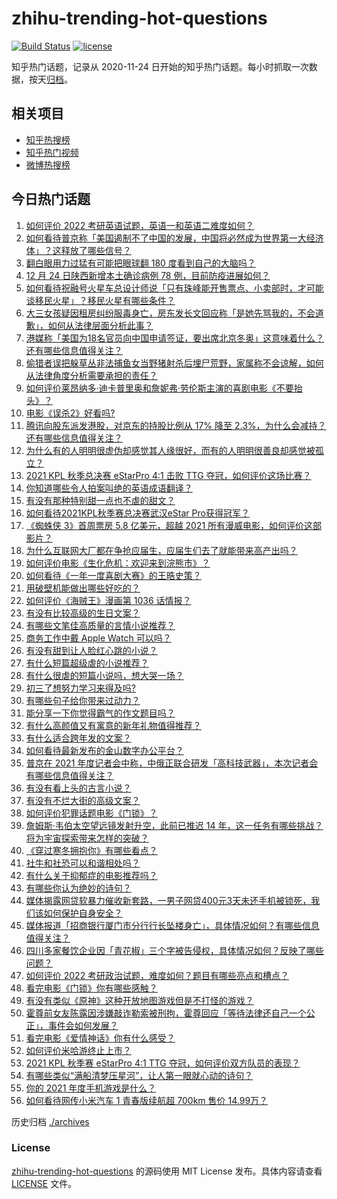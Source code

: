 # zhihu-trending-hot-questions

[![Build Status](https://github.com/justjavac/zhihu-trending-hot-questions/workflows/ci/badge.svg?branch=master)](https://github.com/justjavac/zhihu-trending-hot-questions/actions)
[![license](https://img.shields.io/github/license/justjavac/zhihu-trending-hot-questions)](https://github.com/justjavac/zhihu-trending-hot-questions/blob/master/LICENSE)

知乎热门话题，记录从 2020-11-24 日开始的知乎热门话题。每小时抓取一次数据，按天[归档](./archives)。

## 相关项目

- [知乎热搜榜](https://github.com/justjavac/zhihu-trending-top-search)
- [知乎热门视频](https://github.com/justjavac/zhihu-trending-hot-video)
- [微博热搜榜](https://github.com/justjavac/weibo-trending-hot-search)

## 今日热门话题

<!-- BEGIN -->
<!-- 最后更新时间 Sun Dec 26 2021 02:26:14 GMT+0800 (China Standard Time) -->

1. [如何评价 2022 考研英语试题，英语一和英语二难度如何？](https://www.zhihu.com/question/508247327)
1. [如何看待普京称「美国遏制不了中国的发展，中国将必然成为世界第一大经济体」？这释放了哪些信号？](https://www.zhihu.com/question/508117655)
1. [翻白眼用力过猛有可能把眼球翻 180 度看到自己的大脑吗？](https://www.zhihu.com/question/366758093)
1. [12 月 24 日陕西新增本土确诊病例 78 例，目前防疫进展如何？](https://www.zhihu.com/question/508213997)
1. [如何看待祝融号火星车总设计师说「只有珠峰能开售票点、小卖部时，才可能谈移民火星」？移民火星有哪些条件？](https://www.zhihu.com/question/508129889)
1. [大三女孩疑因租房纠纷服毒身亡，房东发长文回应称「是她先骂我的，不会道歉」，如何从法律层面分析此事？](https://www.zhihu.com/question/508226449)
1. [港媒称「美国为18名官员向中国申请签证，要出席北京冬奥」这意味着什么？还有哪些信息值得关注？](https://www.zhihu.com/question/508253680)
1. [偷猎者误把躲草丛非法捕鱼女当野猪射杀后埋尸荒野，家属称不会谅解，如何从法律角度分析需要承担的责任？](https://www.zhihu.com/question/507938010)
1. [如何评价莱昂纳多·迪卡普里奥和詹妮弗·劳伦斯主演的喜剧电影《不要抬头》？](https://www.zhihu.com/question/489257735)
1. [电影《误杀2》好看吗?](https://www.zhihu.com/question/507204051)
1. [腾讯向股东派发港股，对京东的持股比例从 17% 降至 2.3%，为什么会减持？还有哪些信息值得关注？](https://www.zhihu.com/question/507855785)
1. [为什么有的人明明很虚伪却感觉其人缘很好，而有的人明明很善良却感觉被孤立？](https://www.zhihu.com/question/40092699)
1. [2021 KPL 秋季总决赛 eStarPro 4:1 击败 TTG 夺冠，如何评价这场比赛？](https://www.zhihu.com/question/508307294)
1. [你知道哪些令人拍案叫绝的英语成语翻译？](https://www.zhihu.com/question/267896650)
1. [有没有那种特别甜一点也不虐的甜文？](https://www.zhihu.com/question/481882161)
1. [如何看待2021KPL秋季赛总决赛武汉eStar Pro获得冠军？](https://www.zhihu.com/question/508305152)
1. [《蜘蛛侠 3》首周票房 5.8 亿美元，超越 2021 所有漫威电影，如何评价这部影片？](https://www.zhihu.com/question/507248020)
1. [为什么互联网大厂都在争抢应届生，应届生们去了就能带来高产出吗？](https://www.zhihu.com/question/507629971)
1. [如何评价电影《生化危机：欢迎来到浣熊市》？](https://www.zhihu.com/question/495923127)
1. [如何看待《一年一度喜剧大赛》的王晧史策？](https://www.zhihu.com/question/502689474)
1. [用破壁机能做出哪些好吃的？](https://www.zhihu.com/question/66056631)
1. [如何评价《海贼王》漫画第 1036 话情报？](https://www.zhihu.com/question/498978723)
1. [有没有比较高级的生日文案？](https://www.zhihu.com/question/494078023)
1. [有哪些文笔佳高质量的言情小说推荐？](https://www.zhihu.com/question/35334758)
1. [商务工作中戴 Apple Watch 可以吗？](https://www.zhihu.com/question/357232560)
1. [有没有甜到让人脸红心跳的小说？](https://www.zhihu.com/question/482362972)
1. [有什么短篇超级虐的小说推荐？](https://www.zhihu.com/question/490535885)
1. [有什么很虐的短篇小说吗，想大哭一场？](https://www.zhihu.com/question/471426519)
1. [初三了想努力学习来得及吗?](https://www.zhihu.com/question/508167065)
1. [有哪些句子给你带来过动力？](https://www.zhihu.com/question/508026631)
1. [能分享一下你觉得霸气的作文题目吗？](https://www.zhihu.com/question/391977106)
1. [有什么高颜值又有寓意的新年礼物值得推荐？](https://www.zhihu.com/question/439006400)
1. [有什么适合跨年发的文案？](https://www.zhihu.com/question/506769088)
1. [如何看待最新发布的金山数字办公平台？](https://www.zhihu.com/question/507771591)
1. [普京在 2021 年度记者会中称，中俄正联合研发「高科技武器」，本次记者会有哪些信息值得关注？](https://www.zhihu.com/question/508003846)
1. [有没有看上头的古言小说？](https://www.zhihu.com/question/506903602)
1. [有没有不烂大街的高级文案？](https://www.zhihu.com/question/489208790)
1. [如何评价犯罪话题电影《门锁》？](https://www.zhihu.com/question/499058239)
1. [詹姆斯·韦伯太空望远镜发射升空，此前已推迟 14 年，这一任务有哪些挑战？将为宇宙探索带来怎样的突破？](https://www.zhihu.com/question/508071961)
1. [《穿过寒冬拥抱你》有哪些看点？](https://www.zhihu.com/question/507441272)
1. [社牛和社恐可以和谐相处吗？](https://www.zhihu.com/question/507724379)
1. [有什么关于抑郁症的电影推荐吗？](https://www.zhihu.com/question/34093164)
1. [有哪些你认为绝妙的诗句？](https://www.zhihu.com/question/267015705)
1. [媒体揭露网贷软暴力催收新套路，一男子网贷400元3天未还手机被锁死，我们该如何保护自身安全？](https://www.zhihu.com/question/508174535)
1. [媒体报道「招商银行厦门市分行行长坠楼身亡」，具体情况如何？有哪些信息值得关注？](https://www.zhihu.com/question/508107661)
1. [四川多家餐饮企业因「青花椒」三个字被告侵权，具体情况如何？反映了哪些问题？](https://www.zhihu.com/question/508007966)
1. [如何评价 2022 考研政治试题，难度如何？题目有哪些亮点和槽点？](https://www.zhihu.com/question/507939588)
1. [看完电影《门锁》你有哪些感触？](https://www.zhihu.com/question/493269495)
1. [有没有类似《原神》这种开放地图游戏但是不打怪的游戏？](https://www.zhihu.com/question/503735153)
1. [霍尊前女友陈露因涉嫌敲诈勒索被刑拘，霍尊回应「等待法律还自己一个公正」，事件会如何发展？](https://www.zhihu.com/question/508056030)
1. [看完电影《爱情神话》你有什么感受？](https://www.zhihu.com/question/508105053)
1. [如何评价米哈游终止上市？](https://www.zhihu.com/question/420662263)
1. [2021 KPL 秋季赛 eStarPro 4:1 TTG 夺冠，如何评价双方队员的表现？](https://www.zhihu.com/question/508305303)
1. [有哪些类似“满船清梦压星河”，让人第一眼就心动的诗句？](https://www.zhihu.com/question/298792087)
1. [你的 2021 年度手机游戏是什么？](https://www.zhihu.com/question/508124596)
1. [如何看待网传小米汽车 1 青春版续航超 700km 售价 14.99万？](https://www.zhihu.com/question/507883804)

<!-- END -->

历史归档 [./archives](./archives)

### License

[zhihu-trending-hot-questions](https://github.com/justjavac/zhihu-trending-hot-questions)
的源码使用 MIT License 发布。具体内容请查看 [LICENSE](./LICENSE) 文件。
